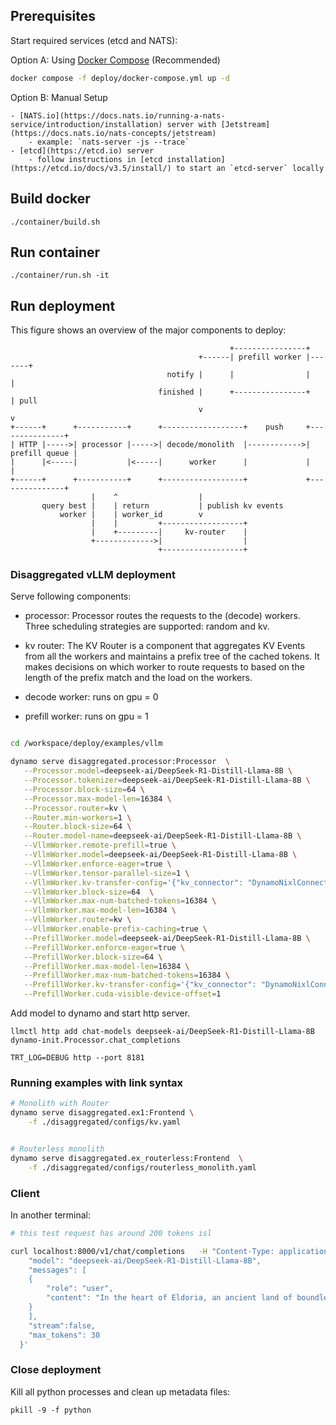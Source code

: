 <!--
SPDX-FileCopyrightText: Copyright (c) 2025 NVIDIA CORPORATION & AFFILIATES. All rights reserved.
SPDX-License-Identifier: Apache-2.0

Licensed under the Apache License, Version 2.0 (the "License");
you may not use this file except in compliance with the License.
You may obtain a copy of the License at

http://www.apache.org/licenses/LICENSE-2.0

Unless required by applicable law or agreed to in writing, software
distributed under the License is distributed on an "AS IS" BASIS,
WITHOUT WARRANTIES OR CONDITIONS OF ANY KIND, either express or implied.
See the License for the specific language governing permissions and
limitations under the License.
-->

## Prerequisites

Start required services (etcd and NATS):

   Option A: Using [Docker Compose](/deploy/docker-compose.yml) (Recommended)
   ```bash
   docker compose -f deploy/docker-compose.yml up -d
   ```

   Option B: Manual Setup

    - [NATS.io](https://docs.nats.io/running-a-nats-service/introduction/installation) server with [Jetstream](https://docs.nats.io/nats-concepts/jetstream)
        - example: `nats-server -js --trace`
    - [etcd](https://etcd.io) server
        - follow instructions in [etcd installation](https://etcd.io/docs/v3.5/install/) to start an `etcd-server` locally

## Build docker

```
./container/build.sh
```

## Run container

```
./container/run.sh -it
```
## Run deployment

This figure shows an overview of the major components to deploy:

```
                                                 +----------------+
                                          +------| prefill worker |-------+
                                   notify |      |                |       |
                                 finished |      +----------------+       | pull
                                          v                               v
+------+      +-----------+      +------------------+    push     +---------------+
| HTTP |----->| processor |----->| decode/monolith  |------------>| prefill queue |
|      |<-----|           |<-----|      worker      |             |               |
+------+      +-----------+      +------------------+             +---------------+
                  |    ^                  |
       query best |    | return           | publish kv events
           worker |    | worker_id        v
                  |    |         +------------------+
                  |    +---------|     kv-router    |
                  +------------->|                  |
                                 +------------------+

```

### Disaggregated vLLM deployment

Serve following components:

- processor: Processor routes the requests to the (decode) workers. Three scheduling strategies are supported: random and kv.
- kv router: The KV Router is a component that aggregates KV Events from all the workers and maintains
a prefix tree of the cached tokens. It makes decisions on which worker to route requests
to based on the length of the prefix match and the load on the workers.

- decode worker: runs on gpu = 0
- prefill worker: runs on gpu = 1

```bash

cd /workspace/deploy/examples/vllm

dynamo serve disaggregated.processor:Processor  \
   --Processor.model=deepseek-ai/DeepSeek-R1-Distill-Llama-8B \
   --Processor.tokenizer=deepseek-ai/DeepSeek-R1-Distill-Llama-8B \
   --Processor.block-size=64 \
   --Processor.max-model-len=16384 \
   --Processor.router=kv \
   --Router.min-workers=1 \
   --Router.block-size=64 \
   --Router.model-name=deepseek-ai/DeepSeek-R1-Distill-Llama-8B \
   --VllmWorker.remote-prefill=true \
   --VllmWorker.model=deepseek-ai/DeepSeek-R1-Distill-Llama-8B \
   --VllmWorker.enforce-eager=true \
   --VllmWorker.tensor-parallel-size=1 \
   --VllmWorker.kv-transfer-config='{"kv_connector": "DynamoNixlConnector"}' \
   --VllmWorker.block-size=64  \
   --VllmWorker.max-num-batched-tokens=16384 \
   --VllmWorker.max-model-len=16384 \
   --VllmWorker.router=kv \
   --VllmWorker.enable-prefix-caching=true \
   --PrefillWorker.model=deepseek-ai/DeepSeek-R1-Distill-Llama-8B \
   --PrefillWorker.enforce-eager=true \
   --PrefillWorker.block-size=64 \
   --PrefillWorker.max-model-len=16384 \
   --PrefillWorker.max-num-batched-tokens=16384 \
   --PrefillWorker.kv-transfer-config='{"kv_connector": "DynamoNixlConnector"}' \
   --PrefillWorker.cuda-visible-device-offset=1
```


Add model to dynamo and start http server.
```
llmctl http add chat-models deepseek-ai/DeepSeek-R1-Distill-Llama-8B dynamo-init.Processor.chat_completions

TRT_LOG=DEBUG http --port 8181
```


### Running examples with link syntax

```bash
# Monolith with Router
dynamo serve disaggregated.ex1:Frontend \
    -f ./disaggregated/configs/kv.yaml


# Routerless monolith
dynamo serve disaggregated.ex_routerless:Frontend  \
    -f ./disaggregated/configs/routerless_monolith.yaml

```

### Client

In another terminal:
```bash
# this test request has around 200 tokens isl

curl localhost:8000/v1/chat/completions   -H "Content-Type: application/json"   -d '{
    "model": "deepseek-ai/DeepSeek-R1-Distill-Llama-8B",
    "messages": [
    {
        "role": "user",
        "content": "In the heart of Eldoria, an ancient land of boundless magic and mysterious creatures, lies the long-forgotten city of Aeloria. Once a beacon of knowledge and power, Aeloria was buried beneath the shifting sands of time, lost to the world for centuries. You are an intrepid explorer, known for your unparalleled curiosity and courage, who has stumbled upon an ancient map hinting at ests that Aeloria holds a secret so profound that it has the potential to reshape the very fabric of reality. Your journey will take you through treacherous deserts, enchanted forests, and across perilous mountain ranges. Your Task: Character Background: Develop a detailed background for your character. Describe their motivations for seeking out Aeloria, their skills and weaknesses, and any personal connections to the ancient city or its legends. Are they driven by a quest for knowledge, a search for lost familt clue is hidden."
    }
    ],
    "stream":false,
    "max_tokens": 30
  }'

```

### Close deployment

Kill all python processes and clean up metadata files:

```
pkill -9 -f python
```